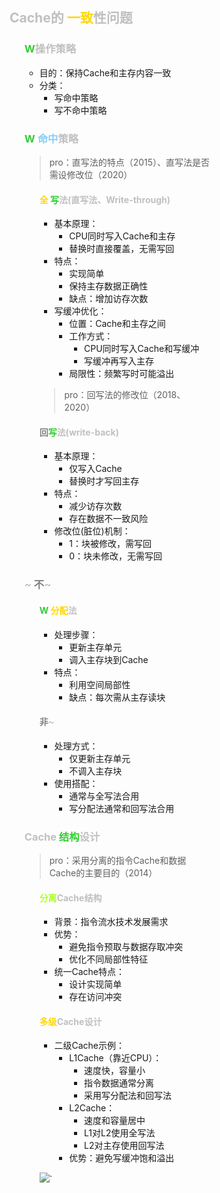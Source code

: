 <div style="float: left; width: 64%; padding: 1%;">

## <span style="color: silver;">Cache的 <span style="color: Gold;">一致</span>性问题

<ul>

### <span style="color: silver;"><span style="color: LimeGreen;">W</span>操作策略
- 目的：保持Cache和主存内容一致
- 分类：
  - 写命中策略
  - 写不命中策略

### <span style="color: LimeGreen;">W</span> <span style="color: silver;"><span style="color: LightSkyBlue;">命中</span>策略

> pro：直写法的特点（2015）、直写法是否需设修改位（2020）

<ul>

#### <span style="color: silver;"> <span style="color: Gold;">全</span> <span style="color: LimeGreen;">写</span>法(直写法、Write-through)
- 基本原理：
  - CPU同时写入Cache和主存
  - 替换时直接覆盖，无需写回
- 特点：
  - 实现简单
  - 保持主存数据正确性
  - 缺点：增加访存次数
- 写缓冲优化：
  - 位置：Cache和主存之间
  - 工作方式：
    - CPU同时写入Cache和写缓冲
    - 写缓冲再写入主存
  - 局限性：频繁写时可能溢出

> pro：回写法的修改位（2018、2020）

#### <span style="color: silver;"><span style="color: gray;">回</span><span style="color: LimeGreen;">写</span>法(write-back)
- 基本原理：
  - 仅写入Cache
  - 替换时才写回主存
- 特点：
  - 减少访存次数
  - 存在数据不一致风险
- 修改位(脏位)机制：
  - 1：块被修改，需写回
  - 0：块未修改，无需写回

</ul>

### <span style="color: silver;">~ <span style="color: gray;">不</span>~

<ul>

#### <span style="color: silver;"> <span style="color: LimeGreen;">W</span> <span style="color: Gold;">分配</span>法
- 处理步骤：
  - 更新主存单元
  - 调入主存块到Cache
- 特点：
  - 利用空间局部性
  - 缺点：每次需从主存读块

#### <span style="color: silver;"><span style="color: gray;">非</span>~
- 处理方式：
  - 仅更新主存单元
  - 不调入主存块
- 使用搭配：
  - 通常与全写法合用
  - 写分配法通常和回写法合用

</ul>

### <span style="color: silver;">Cache <span style="color: LimeGreen;">结构</span>设计

> pro：采用分离的指令Cache和数据Cache的主要目的（2014）

<ul>

#### <span style="color: silver;"> <span style="color: GreenYellow;">分离</span>Cache结构
- 背景：指令流水技术发展需求
- 优势：
  - 避免指令预取与数据存取冲突
  - 优化不同局部性特征
- 统一Cache特点：
  - 设计实现简单
  - 存在访问冲突

#### <span style="color: silver;"> <span style="color: Gold;">多级</span>Cache设计
- 二级Cache示例：
  - L1Cache（靠近CPU）：
    - 速度快，容量小
    - 指令数据通常分离
    - 采用写分配法和回写法
  - L2Cache：
    - 速度和容量居中
    - L1对L2使用全写法
    - L2对主存使用回写法
  - 优势：避免写缓冲饱和溢出

![](https://cdn-mineru.openxlab.org.cn/model-mineru/prod/a36a40284b9aa454bc42de878bcab6fe9160cad5f6b92ce9054bac667f2a2cf5.jpg)`

</ul>

</ul>

</ul>

</div>
<div style="float: right; width: 26%; padding: 1%;">

</div>
<div style="clear: both;"></div>
